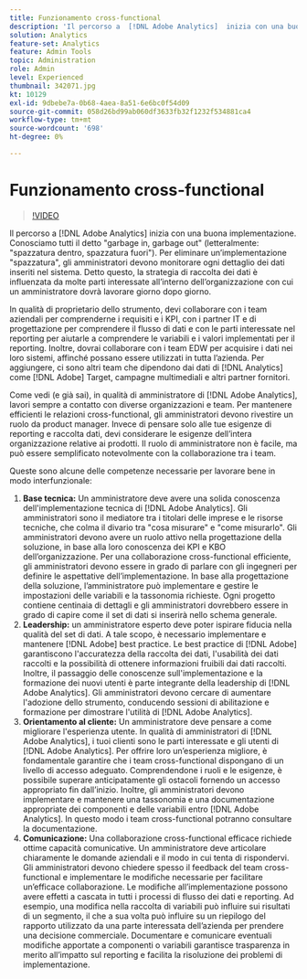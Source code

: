 ```yaml
---
title: Funzionamento cross-functional
description: 'Il percorso a  [!DNL Adobe Analytics]  inizia con una buona implementazione. Conosciamo tutti il detto "garbage in, garbage out" (letteralmente: "spazzatura dentro, spazzatura fuori"). Per eliminare un’implementazione "spazzatura", gli amministratori devono monitorare ogni dettaglio dei dati inseriti nel sistema. Detto questo, la strategia di raccolta dei dati è influenzata da molte parti interessate all’interno dell’organizzazione con cui un amministratore dovrà lavorare giorno dopo giorno.'
solution: Analytics
feature-set: Analytics
feature: Admin Tools
topic: Administration
role: Admin
level: Experienced
thumbnail: 342071.jpg
kt: 10129
exl-id: 9dbebe7a-0b68-4aea-8a51-6e6bc0f54d09
source-git-commit: 058d26bd99ab060df3633fb32f1232f534881ca4
workflow-type: tm+mt
source-wordcount: '698'
ht-degree: 0%

---
```


# Funzionamento cross-functional

>[!VIDEO](https://video.tv.adobe.com/v/345453/?quality=12&learn=on&captions=ita)

Il percorso a [!DNL Adobe Analytics] inizia con una buona implementazione. Conosciamo tutti il detto &quot;garbage in, garbage out&quot; (letteralmente: &quot;spazzatura dentro, spazzatura fuori&quot;). Per eliminare un’implementazione &quot;spazzatura&quot;, gli amministratori devono monitorare ogni dettaglio dei dati inseriti nel sistema. Detto questo, la strategia di raccolta dei dati è influenzata da molte parti interessate all’interno dell’organizzazione con cui un amministratore dovrà lavorare giorno dopo giorno.

In qualità di proprietario dello strumento, devi collaborare con i team aziendali per comprenderne i requisiti e i KPI, con i partner IT e di progettazione per comprendere il flusso di dati e con le parti interessate nel reporting per aiutarle a comprendere le variabili e i valori implementati per il reporting. Inoltre, dovrai collaborare con i team EDW per acquisire i dati nei loro sistemi, affinché possano essere utilizzati in tutta l’azienda. Per aggiungere, ci sono altri team che dipendono dai dati di [!DNL Analytics] come [!DNL Adobe] Target, campagne multimediali e altri partner fornitori.

Come vedi (e già sai), in qualità di amministratore di [!DNL Adobe Analytics], lavori sempre a contatto con diverse organizzazioni e team. Per mantenere efficienti le relazioni cross-functional, gli amministratori devono rivestire un ruolo da product manager. Invece di pensare solo alle tue esigenze di reporting e raccolta dati, devi considerare le esigenze dell’intera organizzazione relative ai prodotti. Il ruolo di amministratore non è facile, ma può essere semplificato notevolmente con la collaborazione tra i team.

Queste sono alcune delle competenze necessarie per lavorare bene in modo interfunzionale:

1. **Base tecnica:** Un amministratore deve avere una solida conoscenza dell&#39;implementazione tecnica di [!DNL Adobe Analytics]. Gli amministratori sono il mediatore tra i titolari delle imprese e le risorse tecniche, che colma il divario tra &quot;cosa misurare&quot; e &quot;come misurarlo&quot;. Gli amministratori devono avere un ruolo attivo nella progettazione della soluzione, in base alla loro conoscenza dei KPI e KBO dell’organizzazione. Per una collaborazione cross-functional efficiente, gli amministratori devono essere in grado di parlare con gli ingegneri per definire le aspettative dell’implementazione. In base alla progettazione della soluzione, l’amministratore può implementare e gestire le impostazioni delle variabili e la tassonomia richieste. Ogni progetto contiene centinaia di dettagli e gli amministratori dovrebbero essere in grado di capire come il set di dati si inserirà nello schema generale.
1. **Leadership:** un amministratore esperto deve poter ispirare fiducia nella qualità del set di dati. A tale scopo, è necessario implementare e mantenere [!DNL Adobe] best practice. Le best practice di [!DNL Adobe] garantiscono l&#39;accuratezza della raccolta dei dati, l&#39;usabilità dei dati raccolti e la possibilità di ottenere informazioni fruibili dai dati raccolti. Inoltre, il passaggio delle conoscenze sull&#39;implementazione e la formazione dei nuovi utenti è parte integrante della leadership di [!DNL Adobe Analytics]. Gli amministratori devono cercare di aumentare l&#39;adozione dello strumento, conducendo sessioni di abilitazione e formazione per dimostrare l&#39;utilità di [!DNL Adobe Analytics].
1. **Orientamento al cliente:** Un amministratore deve pensare a come migliorare l&#39;esperienza utente. In qualità di amministratori di [!DNL Adobe Analytics], i tuoi clienti sono le parti interessate e gli utenti di [!DNL Adobe Analytics]. Per offrire loro un’esperienza migliore, è fondamentale garantire che i team cross-functional dispongano di un livello di accesso adeguato.  Comprendendone i ruoli e le esigenze, è possibile superare anticipatamente gli ostacoli fornendo un accesso appropriato fin dall’inizio. Inoltre, gli amministratori devono implementare e mantenere una tassonomia e una documentazione appropriate dei componenti e delle variabili entro [!DNL Adobe Analytics]. In questo modo i team cross-functional potranno consultare la documentazione.
1. **Comunicazione:** Una collaborazione cross-functional efficace richiede ottime capacità comunicative. Un amministratore deve articolare chiaramente le domande aziendali e il modo in cui tenta di rispondervi. Gli amministratori devono chiedere spesso il feedback del team cross-functional e implementare le modifiche necessarie per facilitare un’efficace collaborazione. Le modifiche all’implementazione possono avere effetti a cascata in tutti i processi di flusso dei dati e reporting. Ad esempio, una modifica nella raccolta di variabili può influire sui risultati di un segmento, il che a sua volta può influire su un riepilogo del rapporto utilizzato da una parte interessata dell’azienda per prendere una decisione commerciale. Documentare e comunicare eventuali modifiche apportate a componenti o variabili garantisce trasparenza in merito all’impatto sul reporting e facilita la risoluzione dei problemi di implementazione.

